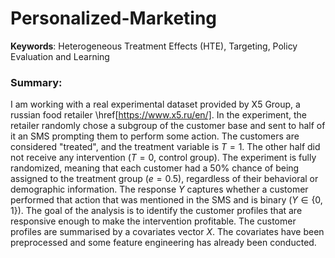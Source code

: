 # Personalized-Marketing
**Keywords**: Heterogeneous Treatment Effects (HTE), Targeting, Policy Evaluation and Learning

### Summary:
I am working with a real experimental dataset provided by X5 Group, a russian food retailer \href[https://www.x5.ru/en/]. In the experiment, the retailer randomly chose a subgroup of the customer base and sent to half of it an SMS prompting them to perform some action. The customers are considered "treated", and the treatment variable is $T=1$. The other half did not receive any intervention ($T=0$, control group). The experiment is fully randomized, meaning that each customer had a 50% chance of being assigned to the treatment group ($e = 0.5$), regardless of their behavioral or demographic information. The response $Y$ captures whether a customer performed that action that was mentioned in the SMS and is binary ($Y \in \{ 0,1 \}$). The goal of the analysis is to identify the customer profiles that are responsive enough to make the intervention profitable. The customer profiles are summarised by a covariates vector $X$. The covariates have been  preprocessed and some feature engineering has already been conducted. 
